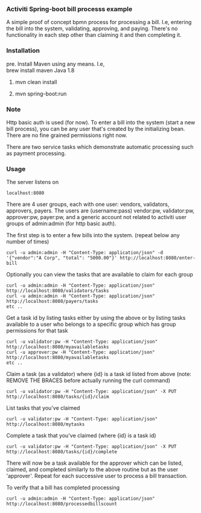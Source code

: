 ### Activiti Spring-boot bill processs example

A simple proof of concept bpmn process for processing a bill. I.e, entering the bill into the system, validating, approving, and paying. There's no functionality in each step other than claiming it and then completing it.


### Installation

pre. Install Maven using any means. I.e,    
    brew install maven
Java 1.8

1. mvn clean install

2. mvn spring-boot:run


### Note

Http basic auth is used (for now). To enter a bill into the system (start a new bill process), you can be any user that's created by the initializing bean. There are no fine grained permissions right now.

There are two service tasks which demonstrate automatic processing such as payment processing. 


### Usage

The server listens on

    localhost:8080

There are 4 user groups, each with one user: vendors, validators, approvers, payers. The users are (username:pass) vendor:pw, validator:pw, approver:pw, payer:pw, and a generic account not related to activiti user groups of admin:admin (for http basic auth).

The first step is to enter a few bills into the system. (repeat below any number of times)
    
    curl -u admin:admin -H "Content-Type: application/json" -d '{"vendor":"A Corp", "total": "5000.00"}' http://localhost:8080/enter-bill

Optionally you can view the tasks that are available to claim for each group

    curl -u admin:admin -H "Content-Type: application/json" http://localhost:8080/validators/tasks
    curl -u admin:admin -H "Content-Type: application/json" http://localhost:8080/payers/tasks
    etc ..

Get a task id by listing tasks either by using the above or by listing tasks available to a user who belongs to a specific group which has group permissions for that task

    curl -u validator:pw -H "Content-Type: application/json" http://localhost:8080/myavailabletasks
    curl -u approver:pw -H "Content-Type: application/json" http://localhost:8080/myavailabletasks
    etc ..

Claim a task (as a validator) where {id} is a task id listed from above (note: REMOVE THE BRACES before actually running the curl command)

    curl -u validator:pw -H "Content-Type: application/json" -X PUT http://localhost:8080/tasks/{id}/claim

List tasks that you've claimed

    curl -u validator:pw -H "Content-Type: application/json" http://localhost:8080/mytasks

Complete a task that you've claimed (where {id} is a task id)

    curl -u validator:pw -H "Content-Type: application/json" -X PUT http://localhost:8080/tasks/{id}/complete

There will now be a task available for the approver which can be listed, claimed, and completed similarly to the above routine but as the user 'approver'. Repeat for each successive user to process a bill transaction.

To verify that a bill has completed processing

    curl -u admin:admin -H "Content-Type: application/json" http://localhost:8080/processedbillscount